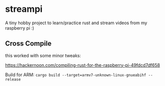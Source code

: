 # streampi

A tiny hobby project to learn/practice rust and stream videos from my raspberry pi :)



## Cross Compile
this worked with some minor tweaks:

https://hackernoon.com/compiling-rust-for-the-raspberry-pi-49fdcd7df658

Build for ARM: `cargo build --target=armv7-unknown-linux-gnueabihf --release` 